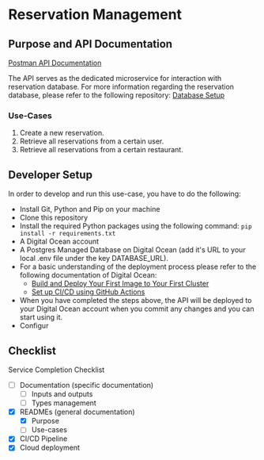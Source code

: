 # Reservation Management

## Purpose and API Documentation

[Postman API Documentation](https://documenter.getpostman.com/view/26454602/2sAYBbd8zB)

The API serves as the dedicated microservice for interaction with reservation database. For more information regarding the reservation database, please refer to the following repository: [Database Setup](https://github.com/RSO-team2/database_setup)

### Use-Cases

1. Create a new reservation.
2. Retrieve all reservations from a certain user.
3. Retrieve all reservations from a certain restaurant. 

## Developer Setup

In order to develop and run this use-case, you have to do the following:
- Install Git, Python and Pip on your machine
- Clone this repository
- Install the required Python packages using the following command: `pip install -r requirements.txt`
- A Digital Ocean account
- A Postgres Managed Database on Digital Ocean (add it's URL to your local .env file under the key DATABASE_URL).
- For a basic understanding of the deployment process please refer to the following documentation of Digital Ocean:
    - [Build and Deploy Your First Image to Your First Cluster](https://docs.digitalocean.com/products/kubernetes/getting-started/deploy-image-to-cluster/)
    - [Set up CI/CD using GitHub Actions](https://docs.digitalocean.com/products/container-registry/how-to/enable-push-to-deploy/)
- When you have completed the steps above, the API will be deployed to your Digital Ocean account when you commit any changes and you can start using it.
- Configur

## Checklist

Service Completion Checklist
  - [ ] Documentation (specific documentation)
    - [ ] Inputs and outputs
    - [ ] Types management
  - [x] READMEs (general documentation)
    - [x] Purpose
    - [ ] Use-cases
  - [x] CI/CD Pipeline
  - [x] Cloud deployment